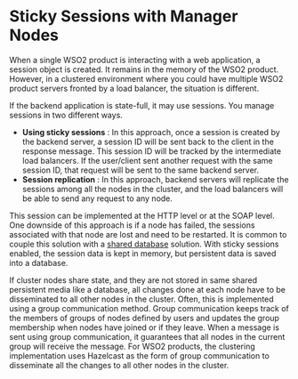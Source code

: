 # Sticky Sessions with Manager Nodes

When a single WSO2 product is interacting with a web application, a
session object is created. It remains in the memory of the WSO2 product.
However, in a clustered environment where you could have multiple WSO2
product servers fronted by a load balancer, the situation is different.

If the backend application is state-full, it may use sessions. You
manage sessions in two different ways.

-   **Using sticky sessions** : In this approach, once a session is
    created by the backend server, a session ID will be sent back to the
    client in the response message. This session ID will be tracked by
    the intermediate load balancers. If the user/client sent another
    request with the same session ID, that request will be sent to the
    same backend server.
-   **Session replication** : In this approach, backend servers will
    replicate the sessions among all the nodes in the cluster, and the
    load balancers will be able to send any request to any node.

This session can be implemented at the HTTP level or at the SOAP level.
One downside of this approach is if a node has failed, the sessions
associated with that node are lost and need to be restarted. It is
common to couple this solution with a [shared
database](../../administer/sharing-databases-in-a-cluster) solution. With sticky
sessions enabled, the session data is kept in memory, but persistent
data is saved into a database.

If cluster nodes share state, and they are not stored in same shared
persistent media like a database, all changes done at each node have to
be disseminated to all other nodes in the cluster. Often, this is
implemented using a group communication method. Group communication
keeps track of the members of groups of nodes defined by users and
updates the group membership when nodes have joined or if they leave.
When a message is sent using group communication, it guarantees that all
nodes in the current group will receive the message. For WSO2 products,
the clustering implementation uses Hazelcast as the form of group
communication to disseminate all the changes to all other nodes in the
cluster.
